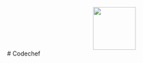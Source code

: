 <div id="header" align="center">
  <img src="https://giphy.com/stickers/purwadhikaschool-coding-programming-purwadhika-1sgetPM00wWqJpVUTl" width="100"/>
</div>
# Codechef
 
